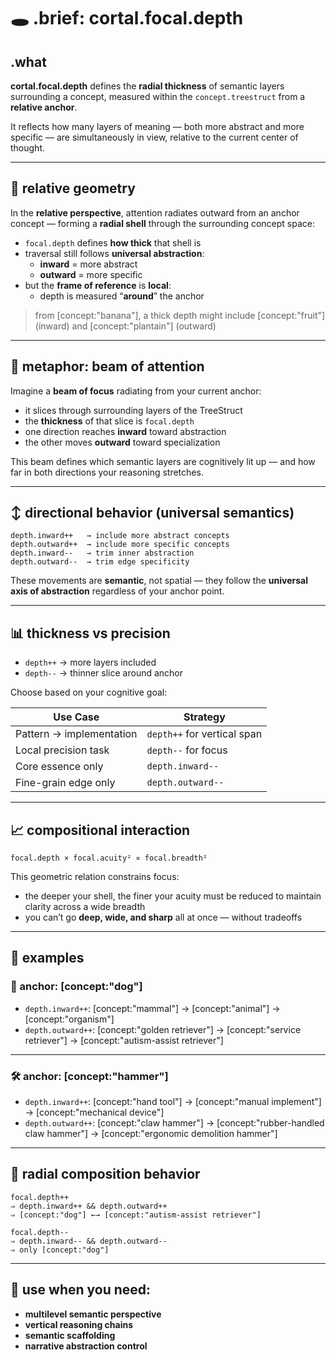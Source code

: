# 🕳️ .brief: cortal.focal.depth

## .what
**cortal.focal.depth** defines the **radial thickness** of semantic layers surrounding a concept, measured within the `concept.treestruct` from a **relative anchor**.

It reflects how many layers of meaning — both more abstract and more specific — are simultaneously in view, relative to the current center of thought.

---

## 📐 relative geometry

In the **relative perspective**, attention radiates outward from an anchor concept — forming a **radial shell** through the surrounding concept space:

- `focal.depth` defines **how thick** that shell is
- traversal still follows **universal abstraction**:
  - **inward** = more abstract
  - **outward** = more specific
- but the **frame of reference** is **local**:
  - depth is measured “**around**” the anchor

> from [concept:"banana"], a thick depth might include [concept:"fruit"] (inward) and [concept:"plantain"] (outward)

---

## 🔦 metaphor: beam of attention

Imagine a **beam of focus** radiating from your current anchor:

- it slices through surrounding layers of the TreeStruct
- the **thickness** of that slice is `focal.depth`
- one direction reaches **inward** toward abstraction
- the other moves **outward** toward specialization

This beam defines which semantic layers are cognitively lit up — and how far in both directions your reasoning stretches.

---

## ↕️ directional behavior (universal semantics)

```
depth.inward++   → include more abstract concepts
depth.outward++  → include more specific concepts
depth.inward--   → trim inner abstraction
depth.outward--  → trim edge specificity
```

These movements are **semantic**, not spatial — they follow the **universal axis of abstraction** regardless of your anchor point.

---

## 📊 thickness vs precision

- `depth++` → more layers included
- `depth--` → thinner slice around anchor

Choose based on your cognitive goal:

| Use Case                  | Strategy                         |
|---------------------------|----------------------------------|
| Pattern → implementation  | `depth++` for vertical span      |
| Local precision task      | `depth--` for focus              |
| Core essence only         | `depth.inward--`                 |
| Fine-grain edge only      | `depth.outward--`                |

---

## 📈 compositional interaction

```
focal.depth × focal.acuity² ∝ focal.breadth²
```

This geometric relation constrains focus:

- the deeper your shell, the finer your acuity must be reduced to maintain clarity across a wide breadth
- you can’t go **deep, wide, and sharp** all at once — without tradeoffs

---

## 🧠 examples

### 🐶 anchor: [concept:"dog"]

- `depth.inward++`:
  [concept:"mammal"] → [concept:"animal"] → [concept:"organism"]
- `depth.outward++`:
  [concept:"golden retriever"] → [concept:"service retriever"] → [concept:"autism-assist retriever"]

---

### 🛠️ anchor: [concept:"hammer"]

- `depth.inward++`:
  [concept:"hand tool"] → [concept:"manual implement"] → [concept:"mechanical device"]
- `depth.outward++`:
  [concept:"claw hammer"] → [concept:"rubber-handled claw hammer"] → [concept:"ergonomic demolition hammer"]

---

## 🧰 radial composition behavior

```
focal.depth++
⇒ depth.inward++ && depth.outward++
⇒ [concept:"dog"] ←→ [concept:"autism-assist retriever"]
```

```
focal.depth--
⇒ depth.inward-- && depth.outward--
⇒ only [concept:"dog"]
```

---

## 🧭 use when you need:

- **multilevel semantic perspective**
- **vertical reasoning chains**
- **semantic scaffolding**
- **narrative abstraction control**
